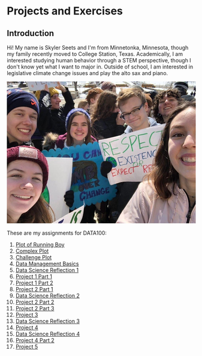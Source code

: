 # Projects and Exercises
## Introduction
Hi! My name is Skyler Seets and I'm from Minnetonka, Minnesota, though my family recently moved to College Station, Texas. Academically, I am interested studying human behavior through a STEM perspective, though I don't know yet what I want to major in. Outside of school, I am interested in legislative climate change issues and play the alto sax and piano. 


![](image5.jpeg)

These are my assignments for DATA100: 

1. [Plot of Running Boy](exercise1.md)
2. [Complex Plot](exercise2.md)
3. [Challenge Plot](exercise3.md)
4. [Data Management Basics](exercise4.md)
5. [Data Science Reflection 1](reflection1.md)
6. [Project 1 Part 1](exercise5.md)
7. [Project 1 Part 2](exercise6.md)
8. [Project 2 Part 1](exercise7.md)
9. [Data Science Reflection 2](exercise8.md)
10. [Project 2 Part 2](exercise9.md)
11. [Project 2 Part 3](exercise10.md)
12. [Project 3](exercise11.md)
13. [Data Science Reflection 3](exercise14.md)
14. [Project 4](exercise15.md)
15. [Data Science Reflection 4](exercise16.md)
16. [Project 4 Part 2](exercise17.md)
17. [Project 5](exercise18.md)
